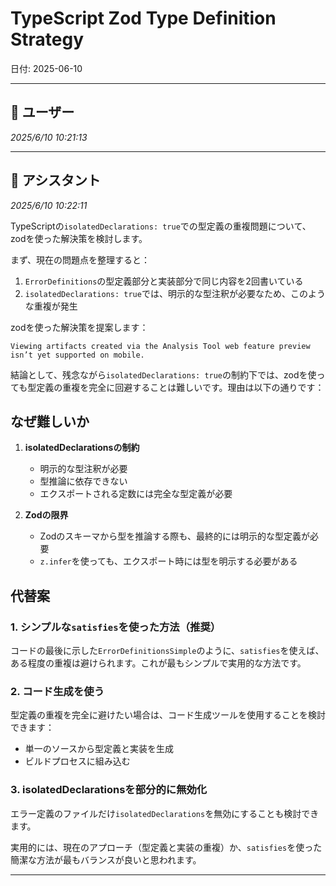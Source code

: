 # TypeScript Zod Type Definition Strategy

日付: 2025-06-10

---

## 👤 ユーザー
*2025/6/10 10:21:13*



---

## 🤖 アシスタント
*2025/6/10 10:22:11*

TypeScriptの`isolatedDeclarations: true`での型定義の重複問題について、zodを使った解決策を検討します。

まず、現在の問題点を整理すると：
1. `ErrorDefinitions`の型定義部分と実装部分で同じ内容を2回書いている
2. `isolatedDeclarations: true`では、明示的な型注釈が必要なため、このような重複が発生

zodを使った解決策を提案します：
```
Viewing artifacts created via the Analysis Tool web feature preview isn’t yet supported on mobile.
```

結論として、残念ながら`isolatedDeclarations: true`の制約下では、zodを使っても型定義の重複を完全に回避することは難しいです。理由は以下の通りです：

## なぜ難しいか

1. **isolatedDeclarationsの制約**
   - 明示的な型注釈が必要
   - 型推論に依存できない
   - エクスポートされる定数には完全な型定義が必要

2. **Zodの限界**
   - Zodのスキーマから型を推論する際も、最終的には明示的な型定義が必要
   - `z.infer`を使っても、エクスポート時には型を明示する必要がある

## 代替案

### 1. シンプルな`satisfies`を使った方法（推奨）
コードの最後に示した`ErrorDefinitionsSimple`のように、`satisfies`を使えば、ある程度の重複は避けられます。これが最もシンプルで実用的な方法です。

### 2. コード生成を使う
型定義の重複を完全に避けたい場合は、コード生成ツールを使用することを検討できます：
- 単一のソースから型定義と実装を生成
- ビルドプロセスに組み込む

### 3. isolatedDeclarationsを部分的に無効化
エラー定義のファイルだけ`isolatedDeclarations`を無効にすることも検討できます。

実用的には、現在のアプローチ（型定義と実装の重複）か、`satisfies`を使った簡潔な方法が最もバランスが良いと思われます。

---
